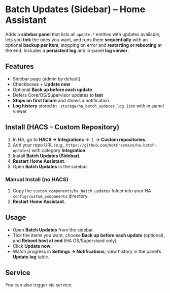 # Batch Updates (Sidebar) – Home Assistant

Adds a **sidebar panel** that lists all `update.*` entities with updates available, lets you **tick** the ones you want, and runs them **sequentially** with an optional **backup per item**, stopping on error and **restarting or rebooting** at the end. Includes a **persistent log** and in-panel **log viewer**.

## Features
- Sidebar page (admin by default)
- Checkboxes + **Update now**
- Optional **Back up before each update**
- Defers Core/OS/Supervisor updates to **last**
- **Stops on first failure** and shows a notification
- **Log history** stored in `.storage/ha_batch_updates_log.json` with in-panel viewer

## Install (HACS – Custom Repository)
1. In HA, go to **HACS → Integrations → ⋮ → Custom repositories**.
2. Add your repo URL (e.g., `https://github.com/NotFreemaan/ha-batch-updates`) with category **Integration**.
3. Install **Batch Updates (Sidebar)**.
4. **Restart Home Assistant**.
5. Open **Batch Updates** in the sidebar.

### Manual Install (no HACS)
1. Copy the `custom_components/ha_batch_updates` folder into your HA `config/custom_components` directory.
2. **Restart Home Assistant**.

## Usage
- Open **Batch Updates** from the sidebar.
- Tick the items you want, choose **Back up before each update** (optional), and **Reboot host at end** (HA OS/Supervised only).
- Click **Update now**.
- Watch progress in **Settings → Notifications**; view history in the panel’s **Update log** table.

## Service
You can also trigger via service:
